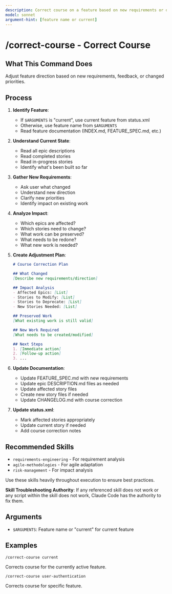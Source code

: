 ```yaml
---
description: Correct course on a feature based on new requirements or direction changes
model: sonnet
argument-hint: [feature name or current]
---
```


# /correct-course - Correct Course

## What This Command Does

Adjust feature direction based on new requirements, feedback, or changed priorities.

## Process

1. **Identify Feature**:
   - If `$ARGUMENTS` is "current", use current feature from status.xml
   - Otherwise, use feature name from `$ARGUMENTS`
   - Read feature documentation (INDEX.md, FEATURE_SPEC.md, etc.)

2. **Understand Current State**:
   - Read all epic descriptions
   - Read completed stories
   - Read in-progress stories
   - Identify what's been built so far

3. **Gather New Requirements**:
   - Ask user what changed
   - Understand new direction
   - Clarify new priorities
   - Identify impact on existing work

4. **Analyze Impact**:
   - Which epics are affected?
   - Which stories need to change?
   - What work can be preserved?
   - What needs to be redone?
   - What new work is needed?

5. **Create Adjustment Plan**:
   ```markdown
   # Course Correction Plan

   ## What Changed
   [Describe new requirements/direction]

   ## Impact Analysis
   - Affected Epics: [List]
   - Stories to Modify: [List]
   - Stories to Deprecate: [List]
   - New Stories Needed: [List]

   ## Preserved Work
   [What existing work is still valid]

   ## New Work Required
   [What needs to be created/modified]

   ## Next Steps
   1. [Immediate action]
   2. [Follow-up action]
   3. ...
   ```

6. **Update Documentation**:
   - Update FEATURE_SPEC.md with new requirements
   - Update epic DESCRIPTION.md files as needed
   - Update affected story files
   - Create new story files if needed
   - Update CHANGELOG.md with course correction

7. **Update status.xml**:
   - Mark affected stories appropriately
   - Update current story if needed
   - Add course correction notes

## Recommended Skills

<!-- TODO: Add relevant skills from .claude/skills/ -->

- `requirements-engineering` - For requirement analysis
- `agile-methodologies` - For agile adaptation
- `risk-management` - For impact analysis

Use these skills heavily throughout execution to ensure best practices.

**Skill Troubleshooting Authority**: If any referenced skill does not work or any script within the skill does not work, Claude Code has the authority to fix them.

## Arguments

- `$ARGUMENTS`: Feature name or "current" for current feature

## Examples

```
/correct-course current
```

Corrects course for the currently active feature.

```
/correct-course user-authentication
```

Corrects course for specific feature.
